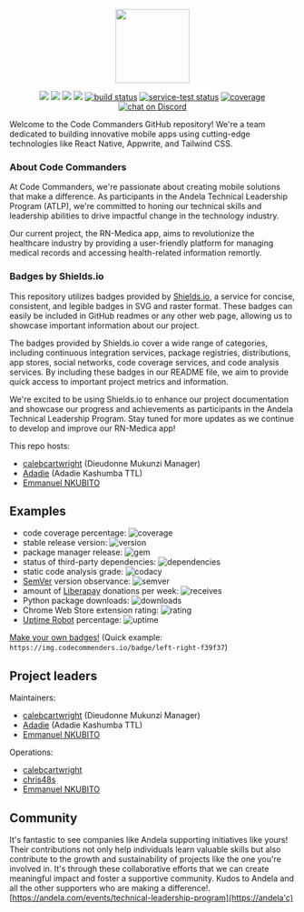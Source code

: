 



<p align="center">
    <img src="https://i.ebayimg.com/thumbs/images/g/1jUAAOSwSd5icJP3/s-l1600.jpg"
        height="130">
</p>
<p align="center">
    <a href="https://github.com/badges/shields/graphs/contributors" alt="Contributors">
        <img src="https://img.shields.io/github/contributors/badges/shields" /></a>
    <a href="#backers" alt="Backers on Open Collective">
        <img src="https://img.shields.io/opencollective/backers/shields" /></a>
    <a href="#sponsors" alt="Sponsors on Open Collective">
        <img src="https://img.shields.io/opencollective/sponsors/shields" /></a>
    <a href="https://github.com/badges/shields/pulse" alt="Activity">
        <img src="https://img.shields.io/github/commit-activity/m/badges/shields" /></a>
    <a href="https://circleci.com/gh/badges/shields/tree/master">
        <img src="https://img.shields.io/circleci/project/github/badges/shields/master" alt="build status"></a>
    <a href="https://circleci.com/gh/badges/daily-tests">
        <img src="https://img.shields.io/circleci/project/github/badges/daily-tests?label=service%20tests"
            alt="service-test status"></a>
    <a href="https://coveralls.io/github/badges/shields">
        <img src="https://img.shields.io/coveralls/github/badges/shields"
            alt="coverage"></a>
    <a href="https://discord.gg/HjJCwm5">
        <img src="https://img.shields.io/discord/308323056592486420?logo=discord"
            alt="chat on Discord"></a>
</p>

Welcome to the Code Commanders GitHub repository! We're a team dedicated to building innovative mobile apps using cutting-edge technologies like React Native, Appwrite, and Tailwind CSS.

### About Code Commanders

At Code Commanders, we're passionate about creating mobile solutions that make a difference. As participants in the Andela Technical Leadership Program (ATLP), we're committed to honing our technical skills and leadership abilities to drive impactful change in the technology industry.

Our current project, the RN-Medica app, aims to revolutionize the healthcare industry by providing a user-friendly platform for managing medical records and accessing health-related information remortly.

### Badges by Shields.io

This repository utilizes badges provided by [Shields.io][shields.io], a service for concise, consistent, and legible badges in SVG and raster format. These badges can easily be included in GitHub readmes or any other web page, allowing us to showcase important information about our project.

The badges provided by Shields.io cover a wide range of categories, including continuous integration services, package registries, distributions, app stores, social networks, code coverage services, and code analysis services. By including these badges in our README file, we aim to provide quick access to important project metrics and information.

We're excited to be using Shields.io to enhance our project documentation and showcase our progress and achievements as participants in the Andela Technical Leadership Program. Stay tuned for more updates as we continue to develop and improve our RN-Medica app!


[vscode]: https://github.com/Microsoft/vscode
[appwrite]: https://github.com/appwrite
[tailwind]: https://tailwind.build/classes

This repo hosts:


- [calebcartwright](https://github.com/Dodo) (Dieudonne Mukunzi Manager)
- [Adadie](https://github.com/Adadie/Adadie) (Adadie Kashumba TTL)
- [Emmanuel NKUBITO ](https://github.com/Nkbtemmy/)

[shields.io]: https://shields.io/
[badge-maker]: https://www.npmjs.com/package/badge-maker
[badge-spec]: https://github.com/badges/shields/tree/master/spec
[badge-maker-docs]: https://github.com/badges/shields/tree/master/badge-maker/README.md
[badge-maker-changelog]: https://github.com/badges/shields/tree/master/badge-maker/CHANGELOG.md

## Examples

- code coverage percentage: ![coverage](https://img.shields.io/badge/coverage-80%25-yellowgreen)
- stable release version: ![version](https://img.shields.io/badge/version-1.2.3-blue)
- package manager release: ![gem](https://img.shields.io/badge/gem-2.2.0-blue)
- status of third-party dependencies: ![dependencies](https://img.shields.io/badge/dependencies-out%20of%20date-orange)
- static code analysis grade: ![codacy](https://img.shields.io/badge/codacy-B-green)
- [SemVer](https://semver.org/) version observance: ![semver](https://img.shields.io/badge/semver-2.0.0-blue)
- amount of [Liberapay](https://liberapay.com/) donations per week: ![receives](https://img.shields.io/badge/receives-2.00%20USD%2Fweek-yellow)
- Python package downloads: ![downloads](https://img.shields.io/badge/downloads-13k%2Fmonth-brightgreen)
- Chrome Web Store extension rating: ![rating](https://img.shields.io/badge/rating-★★★★☆-brightgreen)
- [Uptime Robot](https://uptimerobot.com) percentage: ![uptime](https://img.shields.io/badge/uptime-100%25-brightgreen)

[Make your own badges!][custom badges]
(Quick example: `https://img.codecommenders.io/badge/left-right-f39f37`)

[custom badges]: https://img.codecommenders.io/badges/static-badge

## Project leaders

Maintainers:

- [calebcartwright](https://github.com/Dodo) (Dieudonne Mukunzi Manager)
- [Adadie](https://github.com/Adadie/Adadie) (Adadie Kashumba TTL)
- [Emmanuel NKUBITO ](https://github.com/Nkbtemmy/)

Operations:

- [calebcartwright](https://github.com/Dodo)
- [chris48s](https://github.com/Adadie/Adadie)
- [Emmanuel NKUBITO ](https://github.com/Nkbtemmy/)

## Community

It's fantastic to see companies like Andela supporting initiatives like yours! Their contributions not only help individuals learn valuable skills but also contribute to the growth and sustainability of projects like the one you're involved in. It's through these collaborative efforts that we can create meaningful impact and foster a supportive community. Kudos to Andela and all the other supporters who are making a difference!. [https://andela.com/events/technical-leadership-program](https://andela'c)

